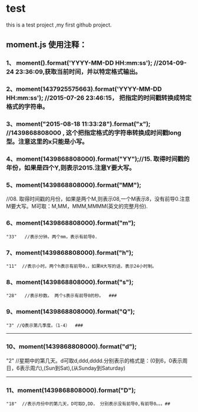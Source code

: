 # test
this is a test project ,my first github project.

moment.js 使用注释：
-----------------
### 1、 moment().format('YYYY-MM-DD HH:mm:ss'); //2014-09-24 23:36:09,获取当前时间，并以特定格式输出。
### 2、moment(1437925575663).format('YYYY-MM-DD HH:mm:ss'); //2015-07-26 23:46:15， 把指定的时间戳转换成特定格式的字符串。
### 3、moment("2015-08-18 11:33:28").format("x"); //1439868808000 , 这个把指定格式的字符串转换成时间戳long型。注意这里的x只能是小写。
### 4、moment(1439868808000).format("YY");//15. 取得时间戳的年份，如果是四个Y,则表示2015.注意Y要大写。
### 5、moment(1439868808000).format("MM");
//08. 取得时间戳的月份，如果是两个M,则表示08,一个M表示8，没有前导0.注意M要大写。M可取：M,MM，MMM,MMMM(英文的完整月份).

### 6、moment(1439868808000).format("m");
    "33"   //表示分钟。两个mm，表示有前导0.
### 7、moment(1439868808000).format("h");
    "11"  //表示小时。两个h表示有前导0，，如果H大写的话，表示24小时制。
### 8、moment(1439868808000).format("s");
    "28"   //表示秒数。 两个s表示有前导0的秒。  ###
### 9、moment(1439868808000).format("Q");
    "3" //Q表示第几季度。（1-4）  ###
************************
### 10、moment(1439868808000).format("d");
"2"  //星期中的第几天。d可取d,ddd,dddd.分别表示的格式是：(0到6，0表示周日，6表示周六),(Sun到Sat),(从Sunday到Saturday)
************************
### 11、moment(1439868808000).format("D");
    "18"  //表示月份中的第几天，D可取D,DD， 分别表示没有前导0,有前导0。。。##
